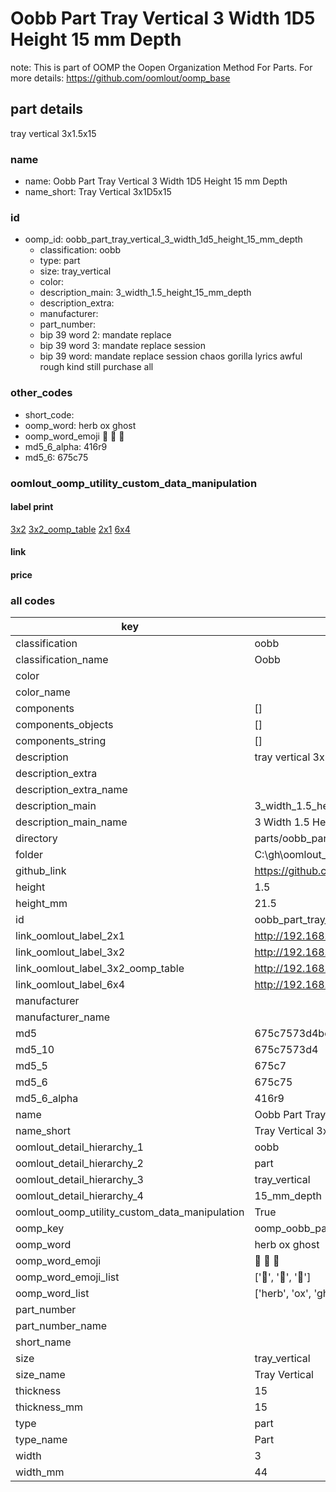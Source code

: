 # Oobb Part Tray Vertical 3 Width 1D5 Height 15 mm Depth  

note: This is part of OOMP the Oopen Organization Method For Parts. For more details: https://github.com/oomlout/oomp_base

##  part details
  



tray vertical 3x1.5x15



### name
* name: Oobb Part Tray Vertical 3 Width 1D5 Height 15 mm Depth
* name_short: Tray Vertical 3x1D5x15 
### id
* oomp_id: oobb_part_tray_vertical_3_width_1d5_height_15_mm_depth
  * classification: oobb
  * type: part
  * size: tray_vertical
  * color: 
  * description_main: 3_width_1.5_height_15_mm_depth
  * description_extra: 
  * manufacturer: 
  * part_number: 
  * bip 39 word 2: mandate replace
  * bip 39 word 3: mandate replace session
  * bip 39 word: mandate replace session chaos gorilla lyrics awful rough kind still purchase all

### other_codes
* short_code: 
* oomp_word: herb ox ghost
* oomp_word_emoji :herb: :ox: :ghost:
* md5_6_alpha: 416r9
* md5_6: 675c75






### oomlout_oomp_utility_custom_data_manipulation
#### label print
[3x2](http://192.168.1.245:1112/?label=oomp%20416r9)
[3x2_oomp_table](http://192.168.1.108:1112/?label=oomp%20416r9)
[2x1](http://192.168.1.242:1112/?label=oomp%20416r9)
[6x4](http://192.168.1.55:1112/?label=oomp%20416r9)    

#### link

                              

#### price







### all codes 
| key | value |  
| --- | --- |  
| classification | oobb |  
| classification_name | Oobb |  
| color |  |  
| color_name |  |  
| components | [] |  
| components_objects | [] |  
| components_string | [] |  
| description | tray vertical 3x1.5x15 |  
| description_extra |  |  
| description_extra_name |  |  
| description_main | 3_width_1.5_height_15_mm_depth |  
| description_main_name | 3 Width 1.5 Height 15 mm Depth |  
| directory | parts/oobb_part_tray_vertical_3_width_1d5_height_15_mm_depth |  
| folder | C:\gh\oomlout_oobb_version_4_generated_parts\parts\oobb_part_tray_vertical_3_width_1d5_height_15_mm_depth |  
| github_link | https://github.com/oomlout/oomlout_oomp_part_src/tree/main/parts/oobb_part_tray_vertical_3_width_1d5_height_15_mm_depth |  
| height | 1.5 |  
| height_mm | 21.5 |  
| id | oobb_part_tray_vertical_3_width_1d5_height_15_mm_depth |  
| link_oomlout_label_2x1 | http://192.168.1.242:1112/?label=oomp%20416r9 |  
| link_oomlout_label_3x2 | http://192.168.1.245:1112/?label=oomp%20416r9 |  
| link_oomlout_label_3x2_oomp_table | http://192.168.1.108:1112/?label=oomp%20416r9 |  
| link_oomlout_label_6x4 | http://192.168.1.55:1112/?label=oomp%20416r9 |  
| manufacturer |  |  
| manufacturer_name |  |  
| md5 | 675c7573d4bc421615b2526588adb438 |  
| md5_10 | 675c7573d4 |  
| md5_5 | 675c7 |  
| md5_6 | 675c75 |  
| md5_6_alpha | 416r9 |  
| name | Oobb Part Tray Vertical 3 Width 1D5 Height 15 mm Depth |  
| name_short | Tray Vertical 3x1D5x15  |  
| oomlout_detail_hierarchy_1 | oobb |  
| oomlout_detail_hierarchy_2 | part |  
| oomlout_detail_hierarchy_3 | tray_vertical |  
| oomlout_detail_hierarchy_4 | 15_mm_depth |  
| oomlout_oomp_utility_custom_data_manipulation | True |  
| oomp_key | oomp_oobb_part_tray_vertical_3_width_1d5_height_15_mm_depth |  
| oomp_word | herb ox ghost |  
| oomp_word_emoji | :herb: :ox: :ghost: |  
| oomp_word_emoji_list | [':herb:', ':ox:', ':ghost:'] |  
| oomp_word_list | ['herb', 'ox', 'ghost'] |  
| part_number |  |  
| part_number_name |  |  
| short_name |  |  
| size | tray_vertical |  
| size_name | Tray Vertical |  
| thickness | 15 |  
| thickness_mm | 15 |  
| type | part |  
| type_name | Part |  
| width | 3 |  
| width_mm | 44 |  

